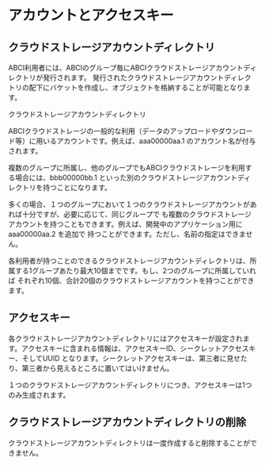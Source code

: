 # アカウントとアクセスキー

## クラウドストレージアカウントディレクトリ

ABCI利用者には、ABCIのグループ毎にABCIクラウドストレージアカウントディレクトリが発行されます。
発行されたクラウドストレージアカウントディレクトリの配下にバケットを作成し、オブジェクトを格納することが可能となります。

クラウドストレージアカウントディレクトリ

ABCIクラウドストレージの一般的な利用（データのアップロードやダウンロード等）に用いるアカウントです。例えば、aaa00000aa.1 のアカウント名が付与されます。

複数のグループに所属し、他のグループでもABCIクラウドストレージを利用する場合には、bbb00000bb.1 といった別のクラウドストレージアカウントディレクトリを持つことになります。

多くの場合、１つのグループにおいて１つのクラウドストレージアカウントがあれば十分ですが、必要に応じて、同じグループで
も複数のクラウドストレージアカウントを持つこともできます。例えば、開発中のアプリケーション用に aaa00000aa.2 を追加で
持つことができます。ただし、名前の指定はできません。

各利用者が持つことのできるクラウドストレージアカウントディレクトリは、所属する1グループあたり最大10個までです。もし、2つのグループに所属していれば
それぞれ10個、合計20個のクラウドストレージアカウントを持つことができます。

## アクセスキー

各クラウドストレージアカウントディレクトリにはアクセスキーが設定されます。アクセスキーに含まれる情報は、アクセスキーID、シークレットアクセスキー、そしてUUID
となります。シークレットアクセスキーは、第三者に見せたり、第三者から見えるところに置いてはいけません。

１つのクラウドストレージアカウントディレクトリにつき、アクセスキーは1つのみ生成されます。

## クラウドストレージアカウントディレクトリの削除

クラウドストレージアカウントディレクトリは一度作成すると削除することができません。